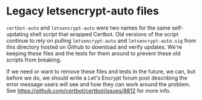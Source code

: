 # Legacy letsencrypt-auto files

`certbot-auto` and `letsencrypt-auto` were two names for the same self-updating
shell script that wrapped Certbot. Old versions of the script continue to rely
on pulling `letsencrypt-auto` and `letsencrypt-auto.sig` from this directory hosted on Github to download and
verify updates. We're keeping these files and the tests for them around to
prevent these old scripts from breaking.

If we need or want to remove these files and tests in the future, we can, but
before we do, we should write a Let's Encrypt forum post describing the error
message users will see and how they can work around the problem. See
https://github.com/certbot/certbot/issues/8812 for more info.
